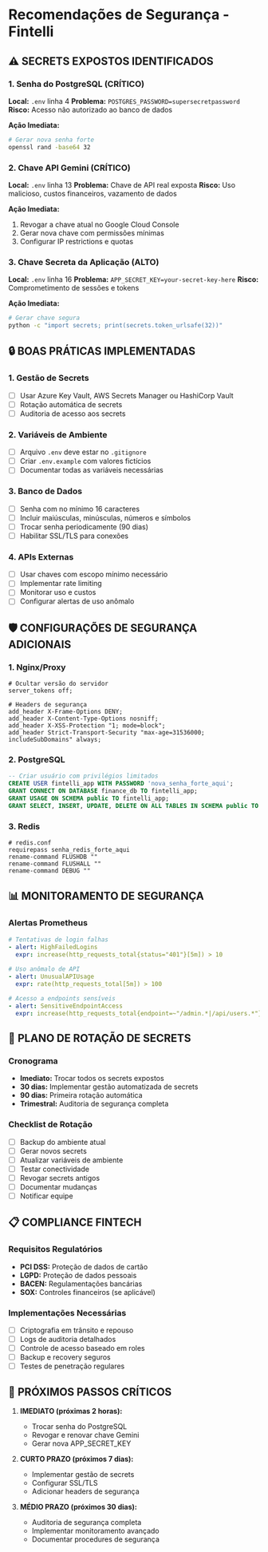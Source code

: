 # Recomendações de Segurança - Fintelli

## ⚠️ SECRETS EXPOSTOS IDENTIFICADOS

### 1. Senha do PostgreSQL (CRÍTICO)
**Local:** `.env` linha 4
**Problema:** `POSTGRES_PASSWORD=supersecretpassword`
**Risco:** Acesso não autorizado ao banco de dados

**Ação Imediata:**
```bash
# Gerar nova senha forte
openssl rand -base64 32
```

### 2. Chave API Gemini (CRÍTICO)
**Local:** `.env` linha 13
**Problema:** Chave de API real exposta
**Risco:** Uso malicioso, custos financeiros, vazamento de dados

**Ação Imediata:**
1. Revogar a chave atual no Google Cloud Console
2. Gerar nova chave com permissões mínimas
3. Configurar IP restrictions e quotas

### 3. Chave Secreta da Aplicação (ALTO)
**Local:** `.env` linha 16
**Problema:** `APP_SECRET_KEY=your-secret-key-here`
**Risco:** Comprometimento de sessões e tokens

**Ação Imediata:**
```bash
# Gerar chave segura
python -c "import secrets; print(secrets.token_urlsafe(32))"
```

## 🔒 BOAS PRÁTICAS IMPLEMENTADAS

### 1. Gestão de Secrets
- [ ] Usar Azure Key Vault, AWS Secrets Manager ou HashiCorp Vault
- [ ] Rotação automática de secrets
- [ ] Auditoria de acesso aos secrets

### 2. Variáveis de Ambiente
- [ ] Arquivo `.env` deve estar no `.gitignore`
- [ ] Criar `.env.example` com valores fictícios
- [ ] Documentar todas as variáveis necessárias

### 3. Banco de Dados
- [ ] Senha com no mínimo 16 caracteres
- [ ] Incluir maiúsculas, minúsculas, números e símbolos
- [ ] Trocar senha periodicamente (90 dias)
- [ ] Habilitar SSL/TLS para conexões

### 4. APIs Externas
- [ ] Usar chaves com escopo mínimo necessário
- [ ] Implementar rate limiting
- [ ] Monitorar uso e custos
- [ ] Configurar alertas de uso anômalo

## 🛡️ CONFIGURAÇÕES DE SEGURANÇA ADICIONAIS

### 1. Nginx/Proxy
```nginx
# Ocultar versão do servidor
server_tokens off;

# Headers de segurança
add_header X-Frame-Options DENY;
add_header X-Content-Type-Options nosniff;
add_header X-XSS-Protection "1; mode=block";
add_header Strict-Transport-Security "max-age=31536000; includeSubDomains" always;
```

### 2. PostgreSQL
```sql
-- Criar usuário com privilégios limitados
CREATE USER fintelli_app WITH PASSWORD 'nova_senha_forte_aqui';
GRANT CONNECT ON DATABASE finance_db TO fintelli_app;
GRANT USAGE ON SCHEMA public TO fintelli_app;
GRANT SELECT, INSERT, UPDATE, DELETE ON ALL TABLES IN SCHEMA public TO fintelli_app;
```

### 3. Redis
```redis
# redis.conf
requirepass senha_redis_forte_aqui
rename-command FLUSHDB ""
rename-command FLUSHALL ""
rename-command DEBUG ""
```

## 📊 MONITORAMENTO DE SEGURANÇA

### Alertas Prometheus
```yaml
# Tentativas de login falhas
- alert: HighFailedLogins
  expr: increase(http_requests_total{status="401"}[5m]) > 10
  
# Uso anômalo de API
- alert: UnusualAPIUsage  
  expr: rate(http_requests_total[5m]) > 100

# Acesso a endpoints sensíveis
- alert: SensitiveEndpointAccess
  expr: increase(http_requests_total{endpoint=~"/admin.*|/api/users.*"}[1m]) > 0
```

## 🔄 PLANO DE ROTAÇÃO DE SECRETS

### Cronograma
- **Imediato:** Trocar todos os secrets expostos
- **30 dias:** Implementar gestão automatizada de secrets
- **90 dias:** Primeira rotação automática
- **Trimestral:** Auditoria de segurança completa

### Checklist de Rotação
- [ ] Backup do ambiente atual
- [ ] Gerar novos secrets
- [ ] Atualizar variáveis de ambiente
- [ ] Testar conectividade
- [ ] Revogar secrets antigos
- [ ] Documentar mudanças
- [ ] Notificar equipe

## 📋 COMPLIANCE FINTECH

### Requisitos Regulatórios
- **PCI DSS:** Proteção de dados de cartão
- **LGPD:** Proteção de dados pessoais
- **BACEN:** Regulamentações bancárias
- **SOX:** Controles financeiros (se aplicável)

### Implementações Necessárias
- [ ] Criptografia em trânsito e repouso
- [ ] Logs de auditoria detalhados
- [ ] Controle de acesso baseado em roles
- [ ] Backup e recovery seguros
- [ ] Testes de penetração regulares

## 🚨 PRÓXIMOS PASSOS CRÍTICOS

1. **IMEDIATO (próximas 2 horas):**
   - Trocar senha do PostgreSQL
   - Revogar e renovar chave Gemini
   - Gerar nova APP_SECRET_KEY

2. **CURTO PRAZO (próximos 7 dias):**
   - Implementar gestão de secrets
   - Configurar SSL/TLS
   - Adicionar headers de segurança

3. **MÉDIO PRAZO (próximos 30 dias):**
   - Auditoria de segurança completa
   - Implementar monitoramento avançado
   - Documentar procedures de segurança
